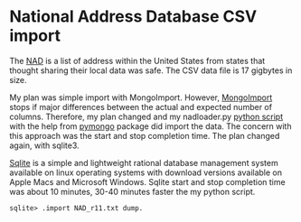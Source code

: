 # National Address Database CSV import
The [NAD](https://www.transportation.gov/gis/national-address-database) is a list of address within the United States from states that
thought sharing their local data was safe. The CSV data file is 17 gigbytes
in size.

My plan was simple import with MongoImport. However, [MongoImport](https://www.mongodb.com/docs/database-tools/mongoimport/) stops if major
differences between the actual and expected number of columns. Therefore, my plan
changed and my nadloader.py [python script](https://www.python.org/) with 
the help from [pymongo](https://pypi.org/project/pymongo/) package did import the data. The concern with this approach was
the start and stop completion time. The plan changed again,
with sqlite3. 

[Sqlite](https://sqlite.org/index.html) is a simple and lightweight rational database management system 
available on linux operating systems with download versions available on 
Apple Macs and Microsoft Windows. Sqlite start and stop completion time was about
10 minutes, 30-40 minutes faster the my python script.

```shell
sqlite> .import NAD_r11.txt dump.
```

